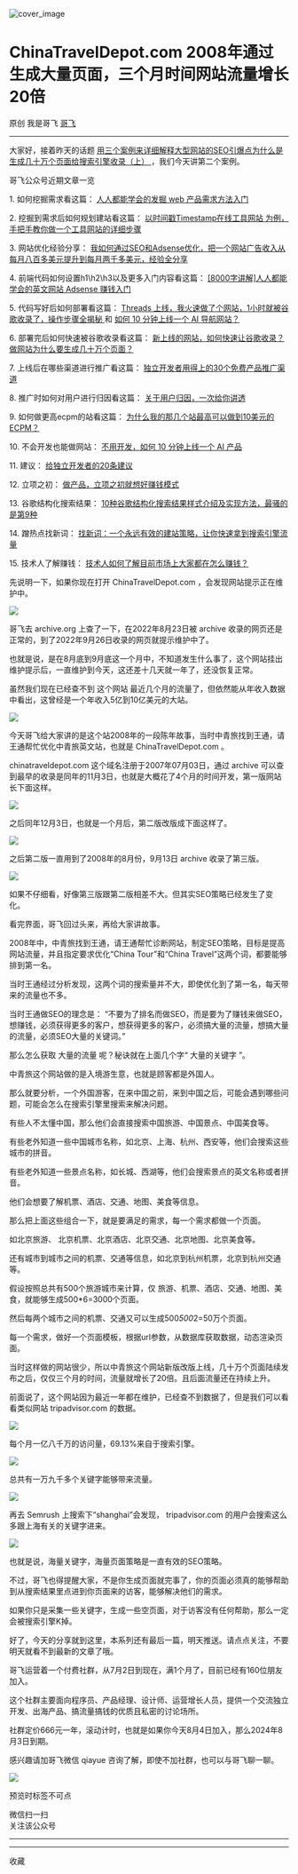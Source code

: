 ![cover_image](https://mmbiz.qpic.cn/sz_mmbiz_jpg/LBrX00GQeicuhKCSw8AtJ8ZmKvziaAHibI1HNJibwc2KKUAtbtPggFcXRGOMiacm3vnDzkdVsA5zPEiaM0iakb5osnehA/0?wx_fmt=jpeg)

#  ChinaTravelDepot.com 2008年通过生成大量页面，三个月时间网站流量增长20倍

原创  我是哥飞  [ 哥飞 ](javascript:void\(0\);)

__ _ _ _ _

大家好，接着昨天的话题 [ 用三个案例来详细解释大型网站的SEO引爆点为什么是生成几十万个页面给搜索引擎收录（上）
](http://mp.weixin.qq.com/s?__biz=MjM5OTIzMzYyMA==&mid=2650079621&idx=1&sn=bd8eb1dad5ad6e864088134cef6fa3c0&chksm=bf3f30be8848b9a8bad4cb825e22d1739c267ec4d67c2f07f56067ee07d36c48b766f5606267&scene=21#wechat_redirect)
，我们今天讲第二个案例。  

哥飞公众号近期文章一览

1\. 如何挖掘需求看这篇：  [ 人人都能学会的发掘 web 产品需求方法入门
](http://mp.weixin.qq.com/s?__biz=MjM5OTIzMzYyMA==&mid=2650079475&idx=1&sn=6d37631726b73f988d5c98b5d0ed3f87&chksm=bf3f31c88848b8de0ad5ab17faab210bccab8b0eaa3ae782d8e67fff4099e1480d2560b419a3&scene=21#wechat_redirect)

2\. 挖掘到需求后如何规划建站看这篇：  [ 以时间戳Timestamp在线工具网站 为例，手把手教你做一个工具网站的详细步骤
](http://mp.weixin.qq.com/s?__biz=MjM5OTIzMzYyMA==&mid=2650079501&idx=1&sn=84b905dfcf0423bce6fffad25205c53b&chksm=bf3f30368848b920e1e40dfebb7d061b417378733f43096087b5727ef6c36cfc716a48745817&scene=21#wechat_redirect)

3\. 网站优化经验分享：  [ 我如何通过SEO和Adsense优化，把一个网站广告收入从每月八百多美元提升到每月两千多美元，经验全分享
](http://mp.weixin.qq.com/s?__biz=MjM5OTIzMzYyMA==&mid=2650079551&idx=1&sn=1b81abe359ad1ea25794d51fe5a53ce4&chksm=bf3f30048848b912df36d4c7660396e8160630d4444fb9259894239b2584a3bf41743c59e26d&scene=21#wechat_redirect)  

4\. 前端代码如何设置h1\h2\h3以及更多入门内容看这篇：  [ [8000字讲解]人人都能学会的英文网站 Adsense 赚钱入门
](http://mp.weixin.qq.com/s?__biz=MjM5OTIzMzYyMA==&mid=2650079316&idx=1&sn=02cd11a4bee177343b05e6798913159b&chksm=bf3f316f8848b879f22de143965d98c5094220f72e38808741627173d0fea40e9182c1e1da73&scene=21#wechat_redirect)

5\. 代码写好后如何部署看这篇：  [ Threads 上线，我火速做了个网站，1小时就被谷歌收录了，操作步骤全揭秘
](http://mp.weixin.qq.com/s?__biz=MjM5OTIzMzYyMA==&mid=2650079243&idx=1&sn=45eac4f5f3587c5251c65d08e8d5d6bf&chksm=bf3f31308848b826172d78128129ef101383e8876a2acb4c51ac89e3e728894d26f3ff90d7f9&scene=21#wechat_redirect)
和  [ 如何 10 分钟上线一个 AI 导航网站？
](http://mp.weixin.qq.com/s?__biz=MjM5OTIzMzYyMA==&mid=2650079199&idx=1&sn=515b825aa9269426e9ec720a3b055de1&chksm=bf3ecee4884947f2e95d07647c8ef533017535daf62805886f3e0b49b607bb83ccfde69c83aa&scene=21#wechat_redirect)

6\. 部署完后如何快速被谷歌收录看这篇： [ 新上线的网站，如何快速让谷歌收录？做网站为什么要生成几十万个页面？
](http://mp.weixin.qq.com/s?__biz=MjM5OTIzMzYyMA==&mid=2650079215&idx=1&sn=62b363765e616d5f6511c20a5b78c4ab&chksm=bf3eced4884947c27c5822f518876d0a21bd9e3ca17879741d6f473db9da4686ffec4d60d8d2&scene=21#wechat_redirect)

7\. 上线后在哪些渠道进行推广看这篇： [ 独立开发者用得上的30个免费产品推广渠道
](http://mp.weixin.qq.com/s?__biz=MjM5OTIzMzYyMA==&mid=2650079387&idx=1&sn=8289e831c655046fcf72d965b0b0d399&chksm=bf3f31a08848b8b62b2eca5c1dd8599ed2ad72329082c4c9e1eaa265c95cb8abec99f678e9bc&scene=21#wechat_redirect)

8\. 推广时如何对用户进行归因看这篇： [ 关于用户归因，一次给你讲透
](http://mp.weixin.qq.com/s?__biz=MjM5OTIzMzYyMA==&mid=2650079511&idx=1&sn=145afccc8b32d39fb5b0d3a6e0d8b8e4&chksm=bf3f302c8848b93a2378750827992e7cbd80d24b6cfdee6ec7e92776a06b9952b18892b69335&scene=21#wechat_redirect)

9\. 如何做更高ecpm的站看这篇： [ 为什么我的那几个站最高可以做到10美元的ECPM？
](http://mp.weixin.qq.com/s?__biz=MjM5OTIzMzYyMA==&mid=2650079425&idx=1&sn=aa2bd542f22f33c7b0ae325b1bb5ac49&chksm=bf3f31fa8848b8ec4633cb305c0f73891438b85d333893b86ba570aaf2f478999c208614158b&scene=21#wechat_redirect)

10\. 不会开发也能做网站：  [ 不用开发，如何 10 分钟上线一个 AI 产品
](http://mp.weixin.qq.com/s?__biz=MjM5OTIzMzYyMA==&mid=2650079577&idx=1&sn=2108d1a9ad3307e9db2af8054d19b5a9&chksm=bf3f30628848b9742eae3c2c249a18d12370c89922a3d8cd288eb233211d6c76b3bbd0ba8f7c&scene=21#wechat_redirect)

11\. 建议： [ 给独立开发者的20条建议
](http://mp.weixin.qq.com/s?__biz=MjM5OTIzMzYyMA==&mid=2650079413&idx=1&sn=6a1cc5db5965bd4a00012adda75cf787&chksm=bf3f318e8848b898bd969b13cee6d568c71a126beba46adf78bcb86e0b3e1568fddf0ec64aa9&scene=21#wechat_redirect)

12\. 立项之初：  [ 做产品，立项之初就想好赚钱模式
](http://mp.weixin.qq.com/s?__biz=MjM5OTIzMzYyMA==&mid=2650079413&idx=3&sn=41c0d668bdd03a2decfd29267399c395&chksm=bf3f318e8848b898a552047e008af40f46573af86aed4399f90c69ce90f71d90aa2c26c64cf1&scene=21#wechat_redirect)

13\. 谷歌结构化搜索结果： [ 10种谷歌结构化搜索结果样式介绍及实现方法，最骚的是第9种
](http://mp.weixin.qq.com/s?__biz=MjM5OTIzMzYyMA==&mid=2650079358&idx=1&sn=8633a276dd94efc971cc2ca2239a34d6&chksm=bf3f31458848b853b74dfe41cebfc4da5c639a3519bf20bac7d3888bee99d27819c2cb95a999&scene=21#wechat_redirect)

14\. 蹭热点找新词： [ 找新词：一个永远有效的建站策略，让你快速拿到搜索引擎流量
](http://mp.weixin.qq.com/s?__biz=MjM5OTIzMzYyMA==&mid=2650079457&idx=1&sn=6a6b914a2685581ef26ef00cb8b19ee1&chksm=bf3f31da8848b8cc7e206419bcb2884415659dae3bd17fb77b9859adf106da494bd843f5d6f4&scene=21#wechat_redirect)

15\. 技术人了解赚钱： [ 技术人如何了解目前市场上大家都在怎么赚钱？
](http://mp.weixin.qq.com/s?__biz=MjM5OTIzMzYyMA==&mid=2650079441&idx=1&sn=3895c167ca97a024e22be2dd93965af8&chksm=bf3f31ea8848b8fc21e215514e6b5d3c637a9ad8c287dbc907d877c9412bbc480face0838823&scene=21#wechat_redirect)

  

先说明一下，如果你现在打开 ChinaTravelDepot.com ，会发现网站提示正在维护中。

![](https://mmbiz.qpic.cn/sz_mmbiz_png/LBrX00GQeicuhKCSw8AtJ8ZmKvziaAHibI11ZkNzOARM8kXtJwfXTJfGKpfUMnYJyrwhatmp1MqOJFzhf1P9BxyjQ/640?wx_fmt=png)

哥飞去 archive.org 上查了一下，在2022年8月23日被  archive
收录的网页还是正常的，到了2022年9月26日收录的网页就提示维护中了。

也就是说，是在8月底到9月底这一个月中，不知道发生什么事了，这个网站挂出维护提示后，一直维护到今天，这还差十几天就一年了，还没恢复正常。

虽然我们现在已经查不到  这个网站  最近几个月的流量了，但依然能从年收入数据中看出，这曾经是一个年收入5亿到10亿美元的大站。  

![](https://mmbiz.qpic.cn/sz_mmbiz_png/LBrX00GQeicuhKCSw8AtJ8ZmKvziaAHibI1c5iaFd8tbbiahME6v2gsCc1z8x28FKHYKg0SvNgXbJu32d4VTWnh9HMA/640?wx_fmt=png)

今天哥飞给大家讲的是这个站2008年的一段陈年故事，当时中青旅找到王通，请王通帮忙优化中青旅英文站，也就是  ChinaTravelDepot.com 。

chinatraveldepot.com 这个域名注册于2007年07月03日，通过  archive
可以查到最早的收录是同年的11月3日，也就是大概花了4个月的时间开发，第一版网站长下面这样。

![](https://mmbiz.qpic.cn/sz_mmbiz_png/LBrX00GQeicuhKCSw8AtJ8ZmKvziaAHibI15N7FVqTriblPgvmlMiaHbDh5Go0fztiaAq1zl2geOS5mmdRbReFAkqB7w/640?wx_fmt=png)

之后同年12月3日，也就是一个月后，第二版改版成下面这样了。  

![](https://mmbiz.qpic.cn/sz_mmbiz_png/LBrX00GQeicuhKCSw8AtJ8ZmKvziaAHibI1bJISDB0aOklbDsYUTKxjvUKR0fMG7icP9dYIKwmicfBDwn48yib6NwvPA/640?wx_fmt=png)

之后第二版一直用到了2008年的8月份，9月13日 archive 收录了第三版。

![](https://mmbiz.qpic.cn/sz_mmbiz_png/LBrX00GQeicuhKCSw8AtJ8ZmKvziaAHibI12gBiaylHiaSbu6P383XK5eu4QlIXWN5p7ZsbIOZcD0SfmO7e087cX6oA/640?wx_fmt=png)

如果不仔细看，好像第三版跟第二版相差不大。但其实SEO策略已经发生了变化。

看完界面，哥飞回过头来，再给大家讲故事。  

2008年中，中青旅找到王通，请王通帮忙诊断网站，制定SEO策略，目标是提高网站流量，并且指定要求优化“China Tour”和“China
Travel”这两个词，都要能够排到第一名。  

当时王通经过分析发现，这两个词的搜索量并不大，即使优化到了第一名，每天带来的流量也不多。

当时王通做SEO的理念是：
“不要为了排名而做SEO，而是要为了赚钱来做SEO，想赚钱，必须获得更多的客户，想获得更多的客户，必须搞大量的流量，想搞大量的流量，必须SEO大量的关键词。”

那么怎么获取  大量的流量  呢？秘诀就在上面几个字“  大量的关键字  ”。  

中青旅这个网站做的是入境游生意，也就是顾客都是外国人。

那么就要分析，一个外国游客，在来中国之前，来到中国之后，可能会遇到哪些问题，可能会怎么在搜索引擎里搜索来解决问题。  

有些人不太懂中国，那么他们会直接搜索中国旅游、中国景点、中国美食等。

有些老外知道一些中国城市名称，如北京、上海、杭州、西安等，他们会搜索这些城市的拼音。

有些老外知道一些景点名称，如长城、西湖等，他们会搜索景点的英文名称或者拼音。  

他们会想要了解机票、酒店、交通、地图、美食等信息。  

那么把上面这些组合一下，就是要满足的需求，每一个需求都做一个页面。  

如北京旅游、  北京机票、北京酒店、北京交通、北京地图、北京美食等。

还有城市到城市之间的机票、交通等信息，如北京到杭州机票，北京到杭州交通等。

假设按照总共有500个旅游城市来计算，仅  旅游、机票、酒店、交通、地图、美食，就能够生成500*6=3000个页面。

然后每两个城市之间的机票、交通又可以生成500*500*2=50万个页面。  

每一个需求，做好一个页面模板，根据url参数，从数据库获取数据，动态渲染页面。

当时这样做的网站很少，所以中青旅这个网站新版改版上线，几十万个页面陆续发布之后，仅仅三个月的时间，流量就增长了20倍。且后面流量还在持续上升。  

前面说了，这个网站因为最近一年都在维护，已经查不到数据了，但是我们可以看看类似网站 tripadvisor.com 的数据。

![](https://mmbiz.qpic.cn/sz_mmbiz_png/LBrX00GQeicuhKCSw8AtJ8ZmKvziaAHibI1hf2ctticibzrKEUZt6XLAqjcSbejZf3hQUsyjK27DlTN1rSBWtMjDuVA/640?wx_fmt=png)

每个月一亿八千万的访问量，69.13%来自于搜索引擎。  

![](https://mmbiz.qpic.cn/sz_mmbiz_png/LBrX00GQeicuhKCSw8AtJ8ZmKvziaAHibI1tFDhIMgNibzRQJmXWwy3TAtYqibqJ0HNnXJ2ajxaK303xcwDz9TZ3Bag/640?wx_fmt=png)

总共有一万九千多个关键字能够带来流量。  

![](https://mmbiz.qpic.cn/sz_mmbiz_png/LBrX00GQeicuhKCSw8AtJ8ZmKvziaAHibI1icF87zmoscMexopK9yv6bkibvtOzPjqBibFmSEG7DicTwVV7xK5krWyrjw/640?wx_fmt=png)

再去 Semrush 上搜索下“shanghai”会发现，  tripadvisor.com 的用户会搜索这么多跟上海有关的关键字进来。  

![](https://mmbiz.qpic.cn/sz_mmbiz_png/LBrX00GQeicuhKCSw8AtJ8ZmKvziaAHibI1yiaK8jbGt6EgT8B7tZULqIL4gTV9IfiaMD9pmyUcJ6EjGkicEeggAYhibA/640?wx_fmt=png)

也就是说，海量关键字，海量页面策略是一直有效的SEO策略。  

不过，哥飞也得提醒大家，不是你生成页面就完事了，你的页面必须真的能够帮助到从搜索结果里点进到你页面来的访客，能够解决他们的需求。

如果你只是采集一些关键字，生成一些空页面，对于访客没有任何帮助，那么一定会被搜索引擎K掉。

好了，今天的分享就到这里，本系列还有最后一篇，明天推送。请点点关注，不要明天就看不到最新的文章了哦。  

哥飞运营着一个付费社群，从7月2日到现在，满1个月了，目前已经有160位朋友加入。  

这个社群主要面向程序员、产品经理、设计师、运营增长人员，提供一个交流独立开发、出海产品、搞流量搞钱的优质且私密的讨论场所。

社群定价666元一年，滚动计时，也就是如果你今天8月4日加入，那么2024年8月3日到期。

感兴趣请加哥飞微信 qiayue 咨询了解，即使不加社群，也可以与哥飞聊一聊。

![](https://mmbiz.qpic.cn/sz_mmbiz_png/LBrX00GQeictmH6ZbzrmhFdgH55yNiarBAXwFK5njpE3j8ehd8M5CNnh5mX01ibDAls4gZvob7nUmwXnscEXNDm3g/640?wx_fmt=png)

预览时标签不可点

微信扫一扫  
关注该公众号





****



****



  收藏


